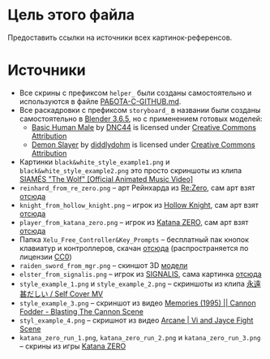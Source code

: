 # Цель этого файла

Предоставить ссылки на источники всех картинок-референсов.

# Источники

- Все скрины с префиксом `helper_` были созданы самостоятельно и используются в файле [РАБОТА-С-GITHUB.md](../РАБОТА-С-GITHUB.md).
- Все раскадровки с префиксом `storyboard_` в названии были созданы самостоятельно в [Blender 3.6.5](https://www.blender.org/), но с применением готовых моделей:
  - [Basic Human Male](https://sketchfab.com/3d-models/basic-human-male-598d1d1866df48f999fabadb017429d1) by [DNC44](https://sketchfab.com/DNC44) is licensed under [Creative Commons Attribution](http://creativecommons.org/licenses/by/4.0/)
  - [Demon Slayer](https://sketchfab.com/3d-models/demon-slayer-5a2c8adc941849578f6bf9930ec22068) by [diddlydohm](https://sketchfab.com/diddlydohm) is licensed under [Creative Commons Attribution](http://creativecommons.org/licenses/by/4.0/)
- Картинки `black&white_style_example1.png` и `black&white_style_example2.png` это просто скриншоты из клипа [SIAMÉS "The Wolf" [Official Animated Music Video]](https://youtu.be/lX44CAz-JhU)
- `reinhard_from_re_zero.png` – арт Рейнхарда из [Re:Zero](https://en.wikipedia.org/wiki/Re:Zero), сам арт взят [отсюда](https://versus-compendium.fandom.com/wiki/Reinhard_van_Astrea)
- `knight_from_hollow_knight.png` – игрок из [Hollow Knight](https://store.steampowered.com/app/367520/Hollow_Knight/), сам арт взят [отсюда](https://hollowknight.fandom.com/wiki/Knight)
- `player_from_katana_zero.png` – игрок из [Katana ZERO](https://store.steampowered.com/app/460950/Katana_ZERO/), сам арт взят [отсюда](https://katana-zero.fandom.com/wiki/Zero)
- Папка `Xelu_Free_Controller&Key_Prompts` – бесплатный пак кнопок клавиатур и контроллеров, скачан [отсюда](https://thoseawesomeguys.com/prompts/) (распространяется по лицензии [CC0](https://creativecommons.org/publicdomain/zero/1.0/))
- `raiden_sword_from_mgr.png` – скиншот 3D [модели](https://sketchfab.com/3d-models/mgr-raiden-sword-hp-08b65358ba814ff9af1b229c08564fef)
- `elster_from_signalis.png` – игрок из [SIGNALIS](https://store.steampowered.com/app/1262350/SIGNALIS/), сама картинка [отсюда](https://signalis.fandom.com/wiki/Elster_(LSTR-512))
- `style_example_1.png` и `style_example_2.png` – скриншоты из клипа [永遠甚だしい / Self Cover  MV](https://youtu.be/oykg2y1KHGg?list=LL)
- `style_example_3.png` – скриншот из видео [Memories (1995) || Cannon Fodder - Blasting The Cannon Scene](https://youtu.be/V-OQFslDKiI)
- `styl_example_4.png` – скришнот из видео [Arcane | Vi and Jayce Fight Scene](https://youtu.be/3JUO-idpH3s)
- `katana_zero_run_1.png`, `katana_zero_run_2.png` и `katana_zero_run_3.png` – скрины из игры [Katana ZERO](https://store.steampowered.com/app/460950/Katana_ZERO/)
